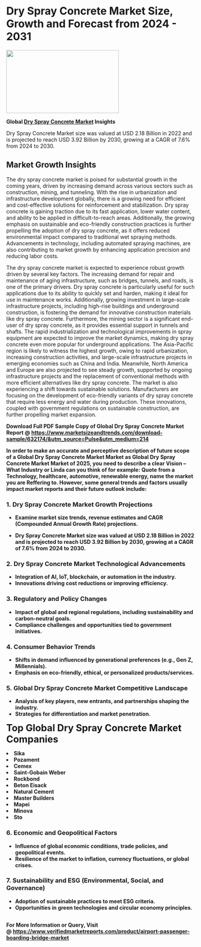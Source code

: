 <H1>Dry Spray Concrete Market Size, Growth and Forecast from 2024 - 2031</H1><img class="aligncenter size-medium wp-image-584254" src="https://thirdeyenews.in/wp-content/uploads/2024/09/Global-Market-Research-300x168.jpeg" alt="" width="300" height="168" /><p><strong>Global&nbsp;<a href="https://www.marketsizeandtrends.com/download-sample/632174/&amp;utm_source=Pulse&amp;utm_medium=214">Dry Spray Concrete Market</a> Insights</strong></p><p>Dry Spray Concrete Market size was valued at USD 2.18 Billion in 2022 and is projected to reach USD 3.92 Billion by 2030, growing at a CAGR of 7.6% from 2024 to 2030.</p><p><h2>Market Growth Insights</h2> <p>The dry spray concrete market is poised for substantial growth in the coming years, driven by increasing demand across various sectors such as construction, mining, and tunneling. With the rise in urbanization and infrastructure development globally, there is a growing need for efficient and cost-effective solutions for reinforcement and stabilization. Dry spray concrete is gaining traction due to its fast application, lower water content, and ability to be applied in difficult-to-reach areas. Additionally, the growing emphasis on sustainable and eco-friendly construction practices is further propelling the adoption of dry spray concrete, as it offers reduced environmental impact compared to traditional wet spraying methods. Advancements in technology, including automated spraying machines, are also contributing to market growth by enhancing application precision and reducing labor costs.</p> <p><strong></strong></p> <p>The dry spray concrete market is expected to experience robust growth driven by several key factors. The increasing demand for repair and maintenance of aging infrastructure, such as bridges, tunnels, and roads, is one of the primary drivers. Dry spray concrete is particularly useful for such applications due to its ability to quickly set and harden, making it ideal for use in maintenance works. Additionally, growing investment in large-scale infrastructure projects, including high-rise buildings and underground construction, is fostering the demand for innovative construction materials like dry spray concrete. Furthermore, the mining sector is a significant end-user of dry spray concrete, as it provides essential support in tunnels and shafts. The rapid industrialization and technological improvements in spray equipment are expected to improve the market dynamics, making dry spray concrete even more popular for underground applications. The Asia-Pacific region is likely to witness the highest growth, owing to rapid urbanization, increasing construction activities, and large-scale infrastructure projects in emerging economies such as China and India. Meanwhile, North America and Europe are also projected to see steady growth, supported by ongoing infrastructure projects and the replacement of conventional methods with more efficient alternatives like dry spray concrete. The market is also experiencing a shift towards sustainable solutions. Manufacturers are focusing on the development of eco-friendly variants of dry spray concrete that require less energy and water during production. These innovations, coupled with government regulations on sustainable construction, are further propelling market expansion. <p><strong></p><p><span class=""><strong>Download Full PDF Sample Copy of Global Dry Spray Concrete Market Report</strong> @ <a href="https://www.marketsizeandtrends.com/download-sample/632174/&amp;utm_source=Pulse&amp;utm_medium=214" target="_blank">https://www.marketsizeandtrends.com/download-sample/632174/&amp;utm_source=Pulse&amp;utm_medium=214</a></span></p><p>In order to make an accurate and perceptive description of future scope of a Global&nbsp;Dry Spray Concrete Market Market as Global&nbsp;Dry Spray Concrete Market Market of 2025, you need to describe a clear Vision &ndash; What Industry or Linda can you think of for example: Quote from a Technology, healthcare, automotive, renewable energy, name the market you are Reffering to. However, some general trends and factors usually impact market reports and their future outlook include:</p><h3>1.&nbsp;<strong>Dry Spray Concrete Market Growth Projections</strong></h3><ul><li>Examine market size trends, revenue estimates and CAGR (Compounded Annual Growth Rate) projections.</li><li><p>Dry Spray Concrete Market size was valued at USD 2.18 Billion in 2022 and is projected to reach USD 3.92 Billion by 2030, growing at a CAGR of 7.6% from 2024 to 2030.</p></li></ul><h3>2.&nbsp;<strong>Dry Spray Concrete Market Technological Advancements</strong></h3><ul><li>Integration of AI, IoT, blockchain, or automation in the industry.</li><li>Innovations driving cost reductions or improving efficiency.</li></ul><h3>3.&nbsp;<strong>Regulatory and Policy Changes</strong></h3><ul><li>Impact of global and regional regulations, including sustainability and carbon-neutral goals.</li><li>Compliance challenges and opportunities tied to government initiatives.</li></ul><h3>4.&nbsp;<strong>Consumer Behavior Trends</strong></h3><ul><li>Shifts in demand influenced by generational preferences (e.g., Gen Z, Millennials).</li><li>Emphasis on eco-friendly, ethical, or personalized products/services.</li></ul><h3>5.&nbsp;<strong>Global Dry Spray Concrete Market Competitive Landscape</strong></h3><ul><li>Analysis of key players, new entrants, and partnerships shaping the industry.</li><li>Strategies for differentiation and market penetration.</li></ul><p data-pm-slice="1 1 []"><span style="color: inherit; font-family: inherit; font-size: 25px;">Top Global Dry Spray Concrete Market Companies</span></p><div class="" data-test-id=""><p><li>Sika</li><li> Pozament</li><li> Cemex</li><li> Saint-Gobain Weber</li><li> Rockbond</li><li> Beton Eisack</li><li> Natural Cement</li><li> Master Builders</li><li> Mapei</li><li> Minova</li><li> Sto</li></p></div><h3>6.&nbsp;<strong>Economic and Geopolitical Factors</strong></h3><ul><li>Influence of global economic conditions, trade policies, and geopolitical events.</li><li>Resilience of the market to inflation, currency fluctuations, or global crises.</li></ul><h3>7.&nbsp;<strong>Sustainability and ESG (Environmental, Social, and Governance)</strong></h3><ul><li>Adoption of sustainable practices to meet ESG criteria.</li><li>Opportunities in green technologies and circular economy principles.</li></ul><h2><strong style="font-size: 14px;">For More Information or Query, Visit @&nbsp;</strong><a style="background-color: #ffffff; font-size: 14px;" href="https://www.marketsizeandtrends.com/report/dry-spray-concrete-market/" target="_blank">https://www.verifiedmarketreports.com/product/airport-passenger-boarding-bridge-market</a></h2>
